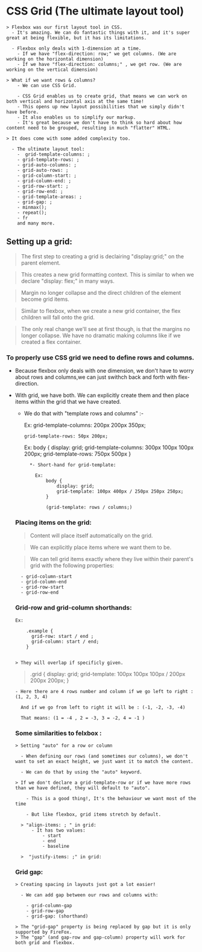 # CSS Grid (The ultimate layout tool)

    > Flexbox was our first layout tool in CSS.
      - It's amazing. We can do fantastic things with it, and it's super great at being flexible, but it has its limitations.

      - Flexbox only deals with 1-dimension at a time.
        - If we have "flex-direction: row;" we get columns. (We are working on the horizontal dimension)
        - If we have "flex-direction: columns;" , we get row. (We are working on the vertical dimension)

    > What if we want rows & columns?
        - We can use CSS Grid.

        - CSS Grid enables us to create grid, that means we can work on both vertical and horizontal axis at the same time!
        - This opens up new layout possibilities that we simply didn't have before.
        - It also enables us to simplify our markup.
        - It's great because we don't have to think so hard about how content need to be grouped, resulting in much "flatter" HTML.

    > It does come with some added complexity too.
    
      - The ultimate layout tool:
        -  grid-template-columns: ;
        - grid-template-rows: ;
        - grid-auto-columns: ;
        - grid-auto-rows: ;
        - grid-column-start: ;
        - grid-column-end: ;
        - grid-row-start: ;
        - grid-row-end: ;
        - grid-template-areas: ;
        - grid-gap: ;
        - minmax();
        - repeat();
        - fr
        and many more.


## Setting up a grid:

  > The first step to creating a grid is declairing "display:grid;" on the parent element.

  > This creates a new grid formatting context. This is similar to when we declare "display: flex;" in many ways.

  > Margin no longer collapse and the direct children of the element become grid items.

  > Similar to flexbox, when we create a new grid container, the flex children will fall onto the grid.

  > The only real change we'll see at first though, is that the margins no longer collapse. We have no dramatic making columns like if we created a flex container.

  
### To properly use CSS grid we need to define rows and columns.

  - Because flexbox only deals with one dimension, we don't have to worry about rows and columns,we can just swithch back and forth with flex-direction.
  - With grid, we have both. We can explicitly create them and then place items within the grid that we have created.

    - We do that with "template rows and columns" :-

      Ex: 
          grid-template-columns: 200px 200px 350px;

          grid-template-rows: 50px 200px;

        Ex: 
            body {
                display: grid;
                grid-template-columns: 300px 100px 100px 200px;
                grid-template-rows: 750px 500px
            }


            *- Short-hand for grid-template:

              Ex:
                  body {
                      display: grid;
                      grid-template: 100px 400px / 250px 250px 250px;
                  }

                  (grid-template: rows / columns;)

    ### Placing items on the grid:

      > Content will place itself automatically on the grid.
      
      > We can explicitly place items where we want them to be.

      > We can tell grid items exactly where they live within their parent's grid with the following properties:

          - grid-column-start
          - grid-column-end
          - grid-row-start
          - grid-row-end

        
    ### Grid-row and grid-column shorthands:

        Ex:

            .example {
              grid-row: start / end ;
              grid-column: start / end;
            }

          
        > They will overlap if specificly given.

      > .grid {
          display: grid;
          grid-template: 100px 100px 100px / 200px 200px 200px;
        }

        - Here there are 4 rows number and column if we go left to right : (1, 2, 3, 4)
          
          And if we go from left to right it will be : (-1, -2, -3, -4)

          That means: (1 = -4 , 2 = -3, 3 = -2, 4 = -1 )


    ### Some similarities to felxbox :

        > Setting "auto" for a row or column

          - When defining our rows (and sometimes our columns), we don't want to set an exact height, we just want it to match the content.

          - We can do that by using the "auto" keyword.

        > If we don't declare a grid-template-row or if we have more rows than we have defined, they will default to "auto".

            - This is a good thing!, It's the behaviour we want most of the time 

            - But like flexbox, grid items stretch by default.

          > "align-items: ; " in grid:
              - It has two values:
                  - start
                  - end
                  - baseline

          >  "justify-items: ;" in grid:
          

    ### Grid gap:

        > Creating spacing in layouts just got a lot easier!

          - We can add gap between our rows and columns with:

            - grid-column-gap
            - grid-row-gap
            - grid-gap: (shorthand)

        > The "grid-gap" property is being replaced by gap but it is only supported by FireFox.
        > The "gap" (and gap-row and gap-column) property will work for both grid and flexbox.


